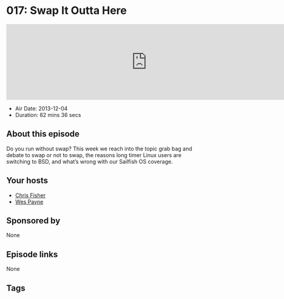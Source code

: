 # 017: Swap It Outta Here

<iframe src="https://player.fireside.fm/v2/RUkczH-V+Ei8ZPraY?theme=dark" width="740" height="200" frameborder="0" scrolling="no"></iframe>

* Air Date: 2013-12-04
* Duration: 62 mins 36 secs

## About this episode

Do you run without swap? This week we reach into the topic grab bag and debate to swap or not to swap, the reasons long timer Linux users are switching to BSD, and what’s wrong with our Sailfish OS coverage.

## Your hosts
* [Chris Fisher](https://linuxunplugged.com/hosts/chrislas)
* [Wes Payne](https://linuxunplugged.com/hosts/wes)

## Sponsored by

None



## Episode links

None



## Tags

